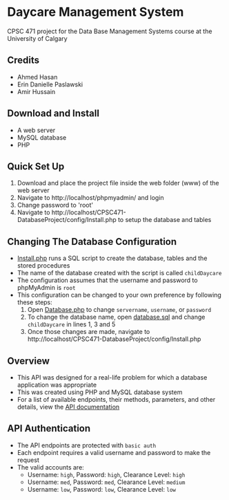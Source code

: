# Daycare Management System

CPSC 471 project for the Data Base Management Systems course at the University of Calgary

## Credits
* Ahmed Hasan
* Erin Danielle Paslawski
* Amir Hussain

## Download and Install
* A web server
* MySQL database
* PHP

## Quick Set Up
1. Download and place the project file inside the web folder (www) of the web server
1. Navigate to http://localhost/phpmyadmin/ and login
1. Change password to 'root'
1. Navigate to http://localhost/CPSC471-DatabaseProject/config/Install.php to setup the database and tables

## Changing The Database Configuration
* [Install.php](config/Install.php) runs a SQL script to create the database, tables and the stored procedures
* The name of the database created with the script is called ``childDaycare``
* The configuration assumes that the username and password to phpMyAdmin is ``root``
* This configuration can be changed to your own preference by following these steps:
    1. Open [Database.php](config/Database.php) to change ``servername``, ``username``, or ``password``
    1. To change the database name, open [database.sql](config/database.sql) and change ``childDaycare`` in lines 1, 3 and 5
    1. Once those changes are made, navigate to http://localhost/CPSC471-DatabaseProject/config/Install.php
    
## Overview
* This API was designed for a real-life problem for which a database application was appropriate
* This was created using PHP and MySQL database system
* For a list of available endpoints, their methods, parameters, and other details, view the [API documentation](https://documenter.getpostman.com/view/13545898/TVmLDe7R)

## API Authentication
* The API endpoints are protected with ``basic auth``
* Each endpoint requires a valid username and password to make the request
* The valid accounts are:
    * Username: ``high``, Password: ``high``, Clearance Level: ``high``
    * Username: ``med``, Password: ``med``, Clearance Level: ``medium``
    * Username: ``low``, Password: ``low``, Clearance Level: ``low``
